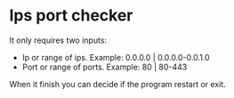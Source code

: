 # Ips port checker
It only requires two inputs:
 - Ip or range of ips. Example: 0.0.0.0 | 0.0.0.0-0.0.1.0
 - Port or range of ports. Example: 80 | 80-443

When it finish you can decide if the program restart or exit.
